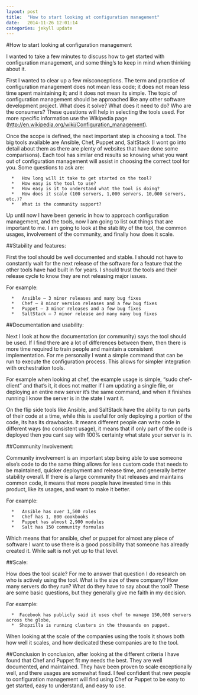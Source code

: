 ```yaml
---
layout: post
title:  "How to start looking at configuration management"
date:   2014-11-26 12:01:14
categories: jekyll update
---
```


#How to start looking at configuration management

I wanted to take a few minutes to discuss how to get started with configuration management, and some thing’s to keep in mind when thinking about it. 

First I wanted to clear up a few misconceptions. The term and practice of configuration management does not mean less code; it does not mean less time spent maintaining it; and it does not mean its simple. The topic of configuration management should be approached like any other software development project. What does it solve? What does it need to do? Who are the consumers? These questions will help in selecting the tools used. For more specific information use the Wikipedia page (http://en.wikipedia.org/wiki/Configuration_management).

Once the scope is defined, the next important step is choosing a tool. The big tools available are Ansible, Chef, Puppet and, SaltStack (I wont go into detail about them as there are plenty of websites that have done some comparisons). Each tool has similar end results so knowing what you want out of configuration management will assist in choosing the correct tool for you.  Some questions to ask are:

```
  *   How long will it take to get started on the tool?
  *   How easy is the tool to use?
  *   How easy is it to understand what the tool is doing?
  *   How does it scale (100 servers, 1,000 servers, 10,000 servers, etc.)?
  *   What is the community support?
```

Up until now I have been generic in how to approach configuration management, and the tools, now I am going to list out things that are important to me. I am going to look at the stability of the tool, the common usages, involvement of the community, and finally how does it scale.

##Stability and features:

First the tool should be well documented and stable. I should not have to constantly wait for the next release of the software for a feature that the other tools have had built in for years. I should trust the tools and their release cycle to know they are not releasing major issues. 

For example:

```
  *   Ansible – 3 minor releases and many bug fixes
  *   Chef – 8 minor version releases and a few bug fixes
  *   Puppet – 3 minor releases and a few bug fixes
  *   SaltStack – 7 minor release and many many bug fixes
```


##Documentation and usability:
 
Next I look at how the documentation (or community) says the tool should be used. If I find there are a lot of differences between them, then there is more time required to train people and maintain a consistent implementation. For me personally I want a simple command that can be run to execute the configuration process. This allows for simpler integration with orchestration tools. 

For example when looking at chef, the example usage is simple, “sudo chef-client” and that’s it, it does not matter if I am updating a single file, or deploying an entire new server it’s the same command, and when it finishes running I know the server is in the state I want it. 

On the flip side tools like Ansible, and SaltStack have the ability to run parts of their code at a time, while this is useful for only deploying a portion of the code, its has its drawbacks. It means different people can write code in different ways (no consistent usage), it means that if only part of the code is deployed then you cant say with 100% certainty what state your server is in.

##Community Involvement:

Community involvement is an important step being able to use someone else’s code to do the same thing allows for less custom code that needs to be maintained, quicker deployment and release time, and generally better stability overall. If there is a large community that releases and maintains common code, it means that more people have invested time in this product, like its usages, and want to make it better. 

For example:

```
  *   Ansible has over 1,500 roles
  *   Chef has 1, 800 cookbooks
  *   Puppet has almost 2,900 modules
  *   Salt has 150 community formulas
```
Which means that for ansible, chef or puppet for almost any piece of software I want to use there is a good possibility that someone has already created it. While salt is not yet up to that level.

##Scale:

How does the tool scale? For me to answer that question I do research on who is actively using the tool. What is the size of there company? How many servers do they run? What do they have to say about the tool? These are some basic questions, but they generally give me faith in my decision. 

For example:

```
  *  Facebook has publicly said it uses chef to manage 150,000 servers across the globe, 
  *  Shopzilla is running clusters in the thousands on puppet. 
```

When looking at the scale of the companies using the tools it shows both how well it scales, and how dedicated these companies are to the tool.

##Conclusion
In conclusion, after looking at the different criteria I have found that Chef and Puppet fit my needs the best. They are well documented, and maintained. They have been proven to scale exceptionally well, and there usages are somewhat fixed. I feel confident that new people to configuration management will find using Chef or Puppet to be easy to get started, easy to understand, and easy to use. 

